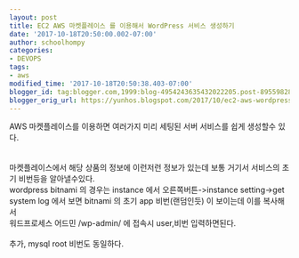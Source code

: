 ```yaml
---
layout: post
title: EC2 AWS 마켓플레이스 를 이용해서 WordPress 서비스 생성하기
date: '2017-10-18T20:50:00.002-07:00'
author: schoolhompy
categories:
- DEVOPS
tags:
- aws
modified_time: '2017-10-18T20:50:38.403-07:00'
blogger_id: tag:blogger.com,1999:blog-4954243635432022205.post-8955982858896943471
blogger_orig_url: https://yunhos.blogspot.com/2017/10/ec2-aws-wordpress.html
---
```


AWS 마켓플레이스를 이용하면 여러가지 미리 세팅된 서버 서비스를 쉽게 생성할수 있다.<br /><br /><br />마켓플레이스에서 해당 상품의 정보에 이런저런 정보가 있는데 보통 거기서 서비스의 초기 비번등을 알아낼수있다.<br />wordpress bitnami 의 경우는 instance 에서 오른쪽버튼-&gt;instance setting-&gt;get system log 에서 보면 bitnami 의 초기 app 비번(랜덤인듯) 이 보이는데 이를 복사해서<br />워드프로세스 어드민 /wp-admin/ 에 접속시 user,비번 입력하면된다.<br /><br />추가, mysql root 비번도 동일하다.